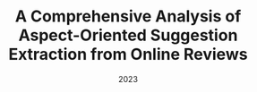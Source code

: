 ---
title: "A Comprehensive Analysis of Aspect-Oriented Suggestion Extraction from Online Reviews"
collection: publications
permalink: /publication/2009-10-01-paper-title-number-1
excerpt: 'This book chapter is an extension of the research paper published at IEEE ICMLA 2021.'
date: 2023
venue: 'Deep Learning Applications, Volume 4 - Springer'
---